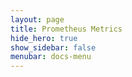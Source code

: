 ```yaml
---
layout: page
title: Prometheus Metrics
hide_hero: true
show_sidebar: false
menubar: docs-menu
---
```

